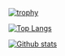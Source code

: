 <!-- トロフィーのやつ -->
[![trophy](https://github-profile-trophy.vercel.app/?username=Rin-t)](https://github.com/ryo-ma/github-profile-trophy)

<!-- 言語 -->
[![Top Langs](https://github-readme-stats.vercel.app/api/top-langs/?username=Rin-t)](https://github.com/Rin-t "Top Langs")

<!-- GithubStatus -->
[![Github stats](https://github-readme-stats.vercel.app/api?username=Rin-t&show_icons=true)](https://github.com/Rin-t "Rin's github stats")
<!--
**Rin-t/Rin-t** is a ✨ _special_ ✨ repository because its `README.md` (this file) appears on your GitHub profile.

Here are some ideas to get you started:

- 🔭 I’m currently working on ...
- 🌱 I’m currently learning ...
- 👯 I’m looking to collaborate on ...
- 🤔 I’m looking for help with ...
- 💬 Ask me about ...
- 📫 How to reach me: ...
- 😄 Pronouns: ...
- ⚡ Fun fact: ...
-->
